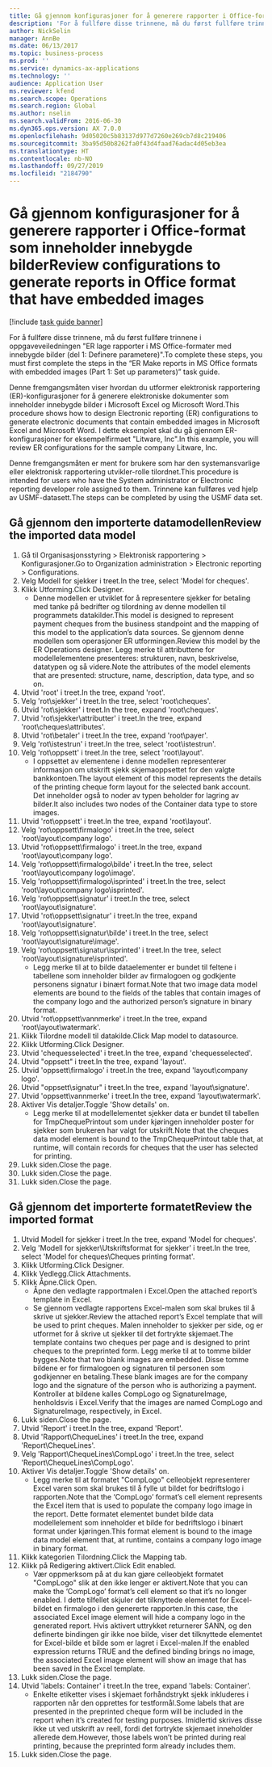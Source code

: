 ```yaml
---
title: Gå gjennom konfigurasjoner for å generere rapporter i Office-format som inneholder innebygde bilder
description: 'For å fullføre disse trinnene, må du først fullføre trinnene i oppgaveveiledningen "ER lage rapporter i MS Office-formater med innebygde bilder (del 1: Definere parametere)".'
author: NickSelin
manager: AnnBe
ms.date: 06/13/2017
ms.topic: business-process
ms.prod: ''
ms.service: dynamics-ax-applications
ms.technology: ''
audience: Application User
ms.reviewer: kfend
ms.search.scope: Operations
ms.search.region: Global
ms.author: nselin
ms.search.validFrom: 2016-06-30
ms.dyn365.ops.version: AX 7.0.0
ms.openlocfilehash: 9d05020c5b83137d977d7260e269cb7d8c219406
ms.sourcegitcommit: 3ba95d50b8262fa0f43d4faad76adac4d05eb3ea
ms.translationtype: HT
ms.contentlocale: nb-NO
ms.lasthandoff: 09/27/2019
ms.locfileid: "2184790"
---
```

# <a name="review-configurations-to-generate-reports-in-office-format-that-have-embedded-images"></a><span data-ttu-id="0df8c-103">Gå gjennom konfigurasjoner for å generere rapporter i Office-format som inneholder innebygde bilder</span><span class="sxs-lookup"><span data-stu-id="0df8c-103">Review configurations to generate reports in Office format that have embedded images</span></span>

[!include [task guide banner](../../includes/task-guide-banner.md)]

<span data-ttu-id="0df8c-104">For å fullføre disse trinnene, må du først fullføre trinnene i oppgaveveiledningen "ER lage rapporter i MS Office-formater med innebygde bilder (del 1: Definere parametere)".</span><span class="sxs-lookup"><span data-stu-id="0df8c-104">To complete these steps, you must first complete the steps in the “ER Make reports in MS Office formats with embedded images (Part 1: Set up parameters)” task guide.</span></span>

<span data-ttu-id="0df8c-105">Denne fremgangsmåten viser hvordan du utformer elektronisk rapportering (ER)-konfigurasjoner for å generere elektroniske dokumenter som inneholder innebygde bilder i Microsoft Excel og Microsoft Word.</span><span class="sxs-lookup"><span data-stu-id="0df8c-105">This procedure shows how to design Electronic reporting (ER) configurations to generate electronic documents that contain embedded images in Microsoft Excel and Microsoft Word.</span></span> <span data-ttu-id="0df8c-106">I dette eksemplet skal du gå gjennom ER-konfigurasjoner for eksempelfirmaet "Litware, Inc".</span><span class="sxs-lookup"><span data-stu-id="0df8c-106">In this example, you will review ER configurations for the sample company Litware, Inc.</span></span> 

<span data-ttu-id="0df8c-107">Denne fremgangsmåten er ment for brukere som har den systemansvarlige eller elektronisk rapportering utvikler-rolle tilordnet.</span><span class="sxs-lookup"><span data-stu-id="0df8c-107">This procedure is intended for users who have the System administrator or Electronic reporting developer role assigned to them.</span></span> <span data-ttu-id="0df8c-108">Trinnene kan fullføres ved hjelp av USMF-datasett.</span><span class="sxs-lookup"><span data-stu-id="0df8c-108">The steps can be completed by using the USMF data set.</span></span>


## <a name="review-the-imported-data-model"></a><span data-ttu-id="0df8c-109">Gå gjennom den importerte datamodellen</span><span class="sxs-lookup"><span data-stu-id="0df8c-109">Review the imported data model</span></span>
1. <span data-ttu-id="0df8c-110">Gå til Organisasjonsstyring > Elektronisk rapportering > Konfigurasjoner.</span><span class="sxs-lookup"><span data-stu-id="0df8c-110">Go to Organization administration > Electronic reporting > Configurations.</span></span>
2. <span data-ttu-id="0df8c-111">Velg Modell for sjekker i treet.</span><span class="sxs-lookup"><span data-stu-id="0df8c-111">In the tree, select 'Model for cheques'.</span></span>
3. <span data-ttu-id="0df8c-112">Klikk Utforming.</span><span class="sxs-lookup"><span data-stu-id="0df8c-112">Click Designer.</span></span>
    * <span data-ttu-id="0df8c-113">Denne modellen er utviklet for å representere sjekker for betaling med tanke på bedrifter og tilordning av denne modellen til programmets datakilder.</span><span class="sxs-lookup"><span data-stu-id="0df8c-113">This model is designed to represent payment cheques from the business standpoint and the mapping of this model to the application’s data sources.</span></span> <span data-ttu-id="0df8c-114">Se gjennom denne modellen som operasjoner ER utformingen.</span><span class="sxs-lookup"><span data-stu-id="0df8c-114">Review this model by the ER Operations designer.</span></span> <span data-ttu-id="0df8c-115">Legg merke til attributtene for modellelementene presenteres: strukturen, navn, beskrivelse, datatypen og så videre.</span><span class="sxs-lookup"><span data-stu-id="0df8c-115">Note the attributes of the model elements that are presented: structure, name, description, data type, and so on.</span></span>   
4. <span data-ttu-id="0df8c-116">Utvid 'root' i treet.</span><span class="sxs-lookup"><span data-stu-id="0df8c-116">In the tree, expand 'root'.</span></span>
5. <span data-ttu-id="0df8c-117">Velg 'rot\sjekker' i treet.</span><span class="sxs-lookup"><span data-stu-id="0df8c-117">In the tree, select 'root\cheques'.</span></span>
6. <span data-ttu-id="0df8c-118">Utvid 'rot\sjekker' i treet.</span><span class="sxs-lookup"><span data-stu-id="0df8c-118">In the tree, expand 'root\cheques'.</span></span>
7. <span data-ttu-id="0df8c-119">Utvid 'rot\sjekker\attributter' i treet.</span><span class="sxs-lookup"><span data-stu-id="0df8c-119">In the tree, expand 'root\cheques\attributes'.</span></span>
8. <span data-ttu-id="0df8c-120">Utvid 'rot\betaler' i treet.</span><span class="sxs-lookup"><span data-stu-id="0df8c-120">In the tree, expand 'root\payer'.</span></span>
9. <span data-ttu-id="0df8c-121">Velg 'rot\istestrun' i treet.</span><span class="sxs-lookup"><span data-stu-id="0df8c-121">In the tree, select 'root\istestrun'.</span></span>
10. <span data-ttu-id="0df8c-122">Velg 'rot\oppsett' i treet.</span><span class="sxs-lookup"><span data-stu-id="0df8c-122">In the tree, select 'root\layout'.</span></span>
    * <span data-ttu-id="0df8c-123">I oppsettet av elementene i denne modellen representerer informasjon om utskrift sjekk skjemaoppsettet for den valgte bankkontoen.</span><span class="sxs-lookup"><span data-stu-id="0df8c-123">The layout element of this model represents the details of the printing cheque form layout for the selected bank account.</span></span> <span data-ttu-id="0df8c-124">Det inneholder også to noder av typen beholder for lagring av bilder.</span><span class="sxs-lookup"><span data-stu-id="0df8c-124">It also includes two nodes of the Container data type to store images.</span></span>   
11. <span data-ttu-id="0df8c-125">Utvid 'rot\oppsett' i treet.</span><span class="sxs-lookup"><span data-stu-id="0df8c-125">In the tree, expand 'root\layout'.</span></span>
12. <span data-ttu-id="0df8c-126">Velg 'rot\oppsett\firmalogo' i treet.</span><span class="sxs-lookup"><span data-stu-id="0df8c-126">In the tree, select 'root\layout\company logo'.</span></span>
13. <span data-ttu-id="0df8c-127">Utvid 'rot\oppsett\firmalogo' i treet.</span><span class="sxs-lookup"><span data-stu-id="0df8c-127">In the tree, expand 'root\layout\company logo'.</span></span>
14. <span data-ttu-id="0df8c-128">Velg 'rot\oppsett\firmalogo\bilde' i treet.</span><span class="sxs-lookup"><span data-stu-id="0df8c-128">In the tree, select 'root\layout\company logo\image'.</span></span>
15. <span data-ttu-id="0df8c-129">Velg 'rot\oppsett\firmalogo\isprinted' i treet.</span><span class="sxs-lookup"><span data-stu-id="0df8c-129">In the tree, select 'root\layout\company logo\isprinted'.</span></span>
16. <span data-ttu-id="0df8c-130">Velg 'rot\oppsett\signatur' i treet.</span><span class="sxs-lookup"><span data-stu-id="0df8c-130">In the tree, select 'root\layout\signature'.</span></span>
17. <span data-ttu-id="0df8c-131">Utvid 'rot\oppsett\signatur' i treet.</span><span class="sxs-lookup"><span data-stu-id="0df8c-131">In the tree, expand 'root\layout\signature'.</span></span>
18. <span data-ttu-id="0df8c-132">Velg 'rot\oppsett\signatur\bilde' i treet.</span><span class="sxs-lookup"><span data-stu-id="0df8c-132">In the tree, select 'root\layout\signature\image'.</span></span>
19. <span data-ttu-id="0df8c-133">Velg 'rot\oppsett\signatur\isprinted' i treet.</span><span class="sxs-lookup"><span data-stu-id="0df8c-133">In the tree, select 'root\layout\signature\isprinted'.</span></span>
    * <span data-ttu-id="0df8c-134">Legg merke til at to bilde dataelementer er bundet til feltene i tabellene som inneholder bilder av firmalogoen og godkjente personens signatur i binært format.</span><span class="sxs-lookup"><span data-stu-id="0df8c-134">Note that two image data model elements are bound to the fields of the tables that contain images of the company logo and the authorized person’s signature in binary format.</span></span>  
20. <span data-ttu-id="0df8c-135">Utvid 'rot\oppsett\vannmerke' i treet.</span><span class="sxs-lookup"><span data-stu-id="0df8c-135">In the tree, expand 'root\layout\watermark'.</span></span>
21. <span data-ttu-id="0df8c-136">Klikk Tilordne modell til datakilde.</span><span class="sxs-lookup"><span data-stu-id="0df8c-136">Click Map model to datasource.</span></span>
22. <span data-ttu-id="0df8c-137">Klikk Utforming.</span><span class="sxs-lookup"><span data-stu-id="0df8c-137">Click Designer.</span></span>
23. <span data-ttu-id="0df8c-138">Utvid 'chequesselected' i treet.</span><span class="sxs-lookup"><span data-stu-id="0df8c-138">In the tree, expand 'chequesselected'.</span></span>
24. <span data-ttu-id="0df8c-139">Utvid "oppsett" i treet.</span><span class="sxs-lookup"><span data-stu-id="0df8c-139">In the tree, expand 'layout'.</span></span>
25. <span data-ttu-id="0df8c-140">Utvid 'oppsett\firmalogo' i treet.</span><span class="sxs-lookup"><span data-stu-id="0df8c-140">In the tree, expand 'layout\company logo'.</span></span>
26. <span data-ttu-id="0df8c-141">Utvid "oppsett\signatur" i treet.</span><span class="sxs-lookup"><span data-stu-id="0df8c-141">In the tree, expand 'layout\signature'.</span></span>
27. <span data-ttu-id="0df8c-142">Utvid 'oppsett\vannmerke' i treet.</span><span class="sxs-lookup"><span data-stu-id="0df8c-142">In the tree, expand 'layout\watermark'.</span></span>
28. <span data-ttu-id="0df8c-143">Aktiver Vis detaljer.</span><span class="sxs-lookup"><span data-stu-id="0df8c-143">Toggle 'Show details' on.</span></span>
    * <span data-ttu-id="0df8c-144">Legg merke til at modellelementet sjekker data er bundet til tabellen for TmpChequePrintout som under kjøringen inneholder poster for sjekker som brukeren har valgt for utskrift.</span><span class="sxs-lookup"><span data-stu-id="0df8c-144">Note that the cheques data model element is bound to the TmpChequePrintout table that, at runtime, will contain records for cheques that the user has selected for printing.</span></span>   
29. <span data-ttu-id="0df8c-145">Lukk siden.</span><span class="sxs-lookup"><span data-stu-id="0df8c-145">Close the page.</span></span>
30. <span data-ttu-id="0df8c-146">Lukk siden.</span><span class="sxs-lookup"><span data-stu-id="0df8c-146">Close the page.</span></span>
31. <span data-ttu-id="0df8c-147">Lukk siden.</span><span class="sxs-lookup"><span data-stu-id="0df8c-147">Close the page.</span></span>

## <a name="review-the-imported-format"></a><span data-ttu-id="0df8c-148">Gå gjennom det importerte formatet</span><span class="sxs-lookup"><span data-stu-id="0df8c-148">Review the imported format</span></span>
1. <span data-ttu-id="0df8c-149">Utvid Modell for sjekker i treet.</span><span class="sxs-lookup"><span data-stu-id="0df8c-149">In the tree, expand 'Model for cheques'.</span></span>
2. <span data-ttu-id="0df8c-150">Velg 'Modell for sjekker\Utskriftsformat for sjekker' i treet.</span><span class="sxs-lookup"><span data-stu-id="0df8c-150">In the tree, select 'Model for cheques\Cheques printing format'.</span></span>
3. <span data-ttu-id="0df8c-151">Klikk Utforming.</span><span class="sxs-lookup"><span data-stu-id="0df8c-151">Click Designer.</span></span>
4. <span data-ttu-id="0df8c-152">Klikk Vedlegg.</span><span class="sxs-lookup"><span data-stu-id="0df8c-152">Click Attachments.</span></span>
5. <span data-ttu-id="0df8c-153">Klikk Åpne.</span><span class="sxs-lookup"><span data-stu-id="0df8c-153">Click Open.</span></span>
    * <span data-ttu-id="0df8c-154">Åpne den vedlagte rapportmalen i Excel.</span><span class="sxs-lookup"><span data-stu-id="0df8c-154">Open the attached report’s template in Excel.</span></span>  
    * <span data-ttu-id="0df8c-155">Se gjennom vedlagte rapportens Excel-malen som skal brukes til å skrive ut sjekker.</span><span class="sxs-lookup"><span data-stu-id="0df8c-155">Review the attached report’s Excel template that will be used to print cheques.</span></span> <span data-ttu-id="0df8c-156">Malen inneholder to sjekker per side, og er utformet for å skrive ut sjekker til det fortrykte skjemaet.</span><span class="sxs-lookup"><span data-stu-id="0df8c-156">The template contains two cheques per page and is designed to print cheques to the preprinted form.</span></span> <span data-ttu-id="0df8c-157">Legg merke til at to tomme bilder bygges.</span><span class="sxs-lookup"><span data-stu-id="0df8c-157">Note that two blank images are embedded.</span></span> <span data-ttu-id="0df8c-158">Disse tomme bildene er for firmalogoen og signaturen til personen som godkjenner en betaling.</span><span class="sxs-lookup"><span data-stu-id="0df8c-158">These blank images are for the company logo and the signature of the person who is authorizing a payment.</span></span> <span data-ttu-id="0df8c-159">Kontroller at bildene kalles CompLogo og SignatureImage, henholdsvis i Excel.</span><span class="sxs-lookup"><span data-stu-id="0df8c-159">Verify that the images are named CompLogo and SignatureImage, respectively, in Excel.</span></span>   
6. <span data-ttu-id="0df8c-160">Lukk siden.</span><span class="sxs-lookup"><span data-stu-id="0df8c-160">Close the page.</span></span>
7. <span data-ttu-id="0df8c-161">Utvid 'Report' i treet.</span><span class="sxs-lookup"><span data-stu-id="0df8c-161">In the tree, expand 'Report'.</span></span>
8. <span data-ttu-id="0df8c-162">Utvid 'Rapport\ChequeLines' i treet.</span><span class="sxs-lookup"><span data-stu-id="0df8c-162">In the tree, expand 'Report\ChequeLines'.</span></span>
9. <span data-ttu-id="0df8c-163">Velg 'Rapport\ChequeLines\CompLogo' i treet.</span><span class="sxs-lookup"><span data-stu-id="0df8c-163">In the tree, select 'Report\ChequeLines\CompLogo'.</span></span>
10. <span data-ttu-id="0df8c-164">Aktiver Vis detaljer.</span><span class="sxs-lookup"><span data-stu-id="0df8c-164">Toggle 'Show details' on.</span></span>
    * <span data-ttu-id="0df8c-165">Legg merke til at formatet "CompLogo" celleobjekt representerer Excel varen som skal brukes til å fylle ut bildet for bedriftslogo i rapporten.</span><span class="sxs-lookup"><span data-stu-id="0df8c-165">Note that the ‘CompLogo’ format’s cell element represents the Excel item that is used to populate the company logo image in the report.</span></span> <span data-ttu-id="0df8c-166">Dette formatet elementet bundet bilde data modellelement som inneholder et bilde for bedriftslogo i binært format under kjøringen.</span><span class="sxs-lookup"><span data-stu-id="0df8c-166">This format element is bound to the image data model element that, at runtime, contains a company logo image in binary format.</span></span>   
11. <span data-ttu-id="0df8c-167">Klikk kategorien Tilordning.</span><span class="sxs-lookup"><span data-stu-id="0df8c-167">Click the Mapping tab.</span></span>
12. <span data-ttu-id="0df8c-168">Klikk på Redigering aktivert.</span><span class="sxs-lookup"><span data-stu-id="0df8c-168">Click Edit enabled.</span></span>
    * <span data-ttu-id="0df8c-169">Vær oppmerksom på at du kan gjøre celleobjekt formatet "CompLogo" slik at den ikke lenger er aktivert.</span><span class="sxs-lookup"><span data-stu-id="0df8c-169">Note that you can make the ‘CompLogo’ format’s cell element so that it’s no longer enabled.</span></span> <span data-ttu-id="0df8c-170">I dette tilfellet skjuler det tilknyttede elementet for Excel-bildet en firmalogo i den genererte rapporten.</span><span class="sxs-lookup"><span data-stu-id="0df8c-170">In this case, the associated Excel image element will hide a company logo in the generated report.</span></span> <span data-ttu-id="0df8c-171">Hvis aktivert uttrykket returnerer SANN, og den definerte bindingen gir ikke noe bilde, viser det tilknyttede elementet for Excel-bilde et bilde som er lagret i Excel-malen.</span><span class="sxs-lookup"><span data-stu-id="0df8c-171">If the enabled expression returns TRUE and the defined binding brings no image, the associated Excel image element will show an image that has been saved in the Excel template.</span></span>   
13. <span data-ttu-id="0df8c-172">Lukk siden.</span><span class="sxs-lookup"><span data-stu-id="0df8c-172">Close the page.</span></span>
14. <span data-ttu-id="0df8c-173">Utvid 'labels: Container' i treet.</span><span class="sxs-lookup"><span data-stu-id="0df8c-173">In the tree, expand 'labels: Container'.</span></span>
    * <span data-ttu-id="0df8c-174">Enkelte etiketter vises i skjemaet forhåndstrykt sjekk inkluderes i rapporten når den opprettes for testformål.</span><span class="sxs-lookup"><span data-stu-id="0df8c-174">Some labels that are presented in the preprinted cheque form will be included in the report when it’s created for testing purposes.</span></span> <span data-ttu-id="0df8c-175">Imidlertid skrives disse ikke ut ved utskrift av reell, fordi det fortrykte skjemaet inneholder allerede dem.</span><span class="sxs-lookup"><span data-stu-id="0df8c-175">However, those labels won’t be printed during real printing, because the preprinted form already includes them.</span></span>  
15. <span data-ttu-id="0df8c-176">Lukk siden.</span><span class="sxs-lookup"><span data-stu-id="0df8c-176">Close the page.</span></span>

